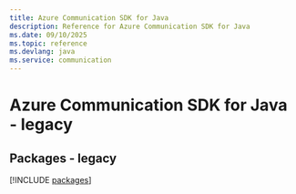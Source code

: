 ```yaml
---
title: Azure Communication SDK for Java
description: Reference for Azure Communication SDK for Java
ms.date: 09/10/2025
ms.topic: reference
ms.devlang: java
ms.service: communication
---
```

# Azure Communication SDK for Java - legacy
## Packages - legacy
[!INCLUDE [packages](communication-index.md)]